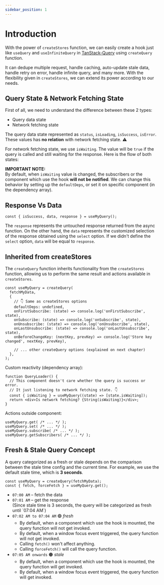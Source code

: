```yaml
---
sidebar_position: 1
---
```


# Introduction

With the power of `createStores` function, we can easily create a hook just like `useQuery` and `useInfiniteQuery` in [TanStack-Query](https://tanstack.com/query) using `createQuery` function.

It can dedupe multiple request, handle caching, auto-update stale data, handle retry on error, handle infinite query, and many more.
With the flexibility given in `createStores`, we can extend its power according to our needs.

## Query State & Network Fetching State

First of all, we need to understand the difference between these 2 types:

- Query data state
- Network fetching state

The query data state represented as `status`, `isLoading`, `isSuccess`, `isError`.
These values has **no relation** with network fetching state. ⚠️

For network fetching state, we use `isWaiting`.
The value will be `true` if the query is called and still waiting for the response.
Here is the flow of both states:


**IMPORTANT NOTE:**<br/>
By default, when `isWaiting` value is changed, the subscribers or the component which use the hook **will not be notified**.
We can change this behavior by setting up the `defaultDeps`, or set it on specific component (in the dependency array).


## Response Vs Data

```tsx
const { isSuccess, data, response } = useMyQuery();
```

The `response` represents the untouched response returned from the async function.
On the other hand, the `data` represents the customized selection of the response obtained using the `select` option.
If we didn't define the `select` option, `data` will be equal to `response`.

## Inherited from createStores

The `createQuery` function inherits functionality from the `createStores` function, allowing us to perform the same result and actions available in `createStores`.

```tsx
const useMyQuery = createQuery(
  fetchMyData,
  {
    // 👇 Same as createStores options
    defaultDeps: undefined,
    onFirstSubscribe: (state) => console.log('onFirstSubscribe', state),
    onSubscribe: (state) => console.log('onSubscribe', state),
    onUnsubscribe: (state) => console.log('onUnsubscribe', state),
    onLastUnsubscribe: (state) => console.log('onLastUnsubscribe', state),
    onBeforeChangeKey: (nextKey, prevKey) => console.log('Store key changed', nextKey, prevKey),

    // ... other createQuery options (explained on next chapter)
  },
);
```

Custom reactivity (dependency array):

```tsx
function QueryLoader() {
  // This component doesn't care whether the query is success or error.
  // It just listening to network fetching state. 👇
  const { isWaiting } = useMyQuery((state) => [state.isWaiting]);
  return <div>Is network fetching? {String(isWaiting)}</div>;
}
```

Actions outside component:

```tsx
useMyQuery.get( /* ... */ );
useMyQuery.set( /* ... */ );
useMyQuery.subscribe( /* ... */ );
useMyQuery.getSubscribers( /* ... */ );
```

## Fresh & Stale Query Concept

A query categorized as a fresh or stale depends on the comparison between the stale time config and the current time.
For example, we use the default stale time, which is **3 seconds**.

```tsx
const useMyQuery = createQuery(fetchMyData);
const { fetch, forceFetch } = useMyQuery.get();
```

- `07:00 AM` – fetch the data
- `07:01 AM` – get the response
  <div className="pt-2 text-sm">(Since stale time is 3 seconds, the query will be categorized as fresh until `07:04 AM`)</div>
- `07:02 AM to 07:04 AM` 🟢 _fresh_
  - By default, when a component which use the hook is mounted, the query function will not get invoked.
  - By default, when a window focus event triggered, the query function will not get invoked.
  - Calling `fetch()` won't affect anything.
  - Calling `forceFetch()` will call the query function.
- `07:05 AM onwards` 🟠 _stale_
  - By default, when a component which use the hook is mounted, the query function will get invoked.
  - By default, when a window focus event triggered, the query function will get invoked.